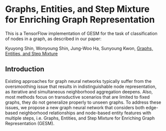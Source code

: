 # Graphs, Entities, and Step Mixture for Enriching Graph Representation

This is a TensorFlow implementation of GESM for the task of classification of nodes in a graph, as described in our paper:

Kyuyong Shin, Wonyoung Shin, Jung-Woo Ha, Sunyoung Kwon, [Graphs, Entities, and Step Mixture](https://arxiv.org/abs/2005.08485)


## Introduction

Existing approaches for graph neural networks typically suffer from the oversmoothing issue that results in indistinguishable node representation, as iterative and simultaneous neighborhood aggregation deepens. Also, most methods focus on transductive scenarios that are limited to fixed graphs, they do not generalize properly to unseen graphs. To address these issues, we propose a new graph neural network that considers both edge-based neighborhood relationships and node-based entity features with multiple steps, i.e. Graphs, Entities, and Step Mixture for Enriching Graph Representation (GESM).
